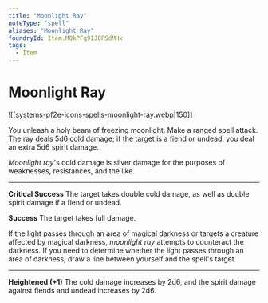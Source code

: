```yaml
---
title: "Moonlight Ray"
noteType: "spell"
aliases: "Moonlight Ray"
foundryId: Item.M0kPFq9IJ0PSdMHx
tags:
  - Item
---
```


# Moonlight Ray
![[systems-pf2e-icons-spells-moonlight-ray.webp|150]]

You unleash a holy beam of freezing moonlight. Make a ranged spell attack. The ray deals 5d6 cold damage; if the target is a fiend or undead, you deal an extra 5d6 spirit damage.

_Moonlight ray_'s cold damage is silver damage for the purposes of weaknesses, resistances, and the like.

* * *

**Critical Success** The target takes double cold damage, as well as double spirit damage if a fiend or undead.

**Success** The target takes full damage.

If the light passes through an area of magical darkness or targets a creature affected by magical darkness, _moonlight ray_ attempts to counteract the darkness. If you need to determine whether the light passes through an area of darkness, draw a line between yourself and the spell's target.

* * *

**Heightened (+1)** The cold damage increases by 2d6, and the spirit damage against fiends and undead increases by 2d6.
